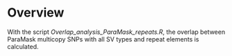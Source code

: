 # Overview

With the script _Overlap_analysis_ParaMask_repeats.R_, the overlap between ParaMask multicopy SNPs with all SV types and repeat elements is calculated. 
